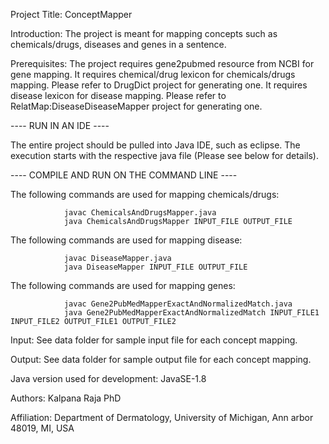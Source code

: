 Project Title: ConceptMapper


Introduction: The project is meant for mapping concepts such as chemicals/drugs, diseases and genes in a sentence.  

Prerequisites: The project requires gene2pubmed resource from NCBI for gene mapping. It requires chemical/drug lexicon for chemicals/drugs mapping. Please refer to DrugDict project for generating one. It requires disease lexicon for disease mapping. Please refer to RelatMap:DiseaseDiseaseMapper project for generating one. 


---- RUN IN AN IDE ----

The entire project should be pulled into Java IDE, such as eclipse. The execution starts with the respective java file (Please see below for details). 


---- COMPILE AND RUN ON THE COMMAND LINE ----

The following commands are used for mapping chemicals/drugs: 
						
				javac ChemicalsAndDrugsMapper.java
				java ChemicalsAndDrugsMapper INPUT_FILE OUTPUT_FILE 

The following commands are used for mapping disease:

				javac DiseaseMapper.java
				java DiseaseMapper INPUT_FILE OUTPUT_FILE

The following commands are used for mapping genes:

				javac Gene2PubMedMapperExactAndNormalizedMatch.java
				java Gene2PubMedMapperExactAndNormalizedMatch INPUT_FILE1 INPUT_FILE2 OUTPUT_FILE1 OUTPUT_FILE2


Input: See data folder for sample input file for each concept mapping.

Output: See data folder for sample output file for each concept mapping.


Java version used for development: JavaSE-1.8

Authors: Kalpana Raja PhD

Affiliation: Department of Dermatology, University of Michigan, Ann arbor 48019, MI, USA
